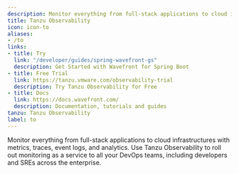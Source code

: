 ```yaml
---
description: Monitor everything from full-stack applications to cloud infrastructures with metrics, traces, event logs, and analytics. Use Tanzu Observability to roll out monitoring as a service to all your DevOps teams, including developers and SREs across the enterprise.
title: Tanzu Observability
icon: icon-to
aliases:
- /to
links:
- title: Try
  link: "/developer/guides/spring-wavefront-gs"
  description: Get Started with Wavefront for Spring Boot
- title: Free Trial
  link: https://tanzu.vmware.com/observability-trial
  description: Try Tanzu Observability for Free
- title: Docs
  link: https://docs.wavefront.com/
  description: Documentation, tutorials and guides
tanzu: Tanzu Observability
label: to
---
```


Monitor everything from full-stack applications to cloud infrastructures with metrics, traces, event logs, and analytics. Use Tanzu Observability to roll out monitoring as a service to all your DevOps teams, including developers and SREs across the enterprise.